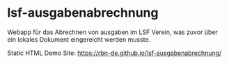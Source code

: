 # lsf-ausgabenabrechnung
Webapp für das Abrechnen von ausgaben im LSF Verein, was zuvor über ein lokales Dokument eingereicht werden musste.

Static HTML Demo Site: https://rbn-de.github.io/lsf-ausgabenabrechnung/
